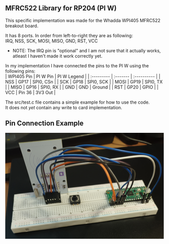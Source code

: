## MFRC522 Library for RP204 (PI W)

This specific implementation was made for the Whadda WPI405 MFRC522 breakout board.  
  
It has 8 ports. In order from left-to-right they are as following:  
IRQ, NSS, SCK, MOSI, MISO, GND, RST, VCC  

* NOTE: The IRQ pin is "optional" and I am not sure that it actually works, atleast I haven't made it work correctly yet.  

In my implementation I have connected the pins to the PI W using the following pins:  
| WPI405 Pin | PI W Pin | PI W Legend |
| :--------- | :------- | :---------- |
| NSS        | GP17     | SPI0, CSn   |
| SCK        | GP18     | SPI0, SCK   |
| MOSI       | GP19     | SPI0, TX    |
| MISO       | GP16     | SPI0, RX    |
| GND        | GND      | Ground      |
| RST        | GP20     | GPIO        |
| VCC        | Pin 36   | 3V3 Out     |
  
The src/test.c file contains a simple example for how to use the code.  
It does not *yet* contain any write to card implementation.  

## Pin Connection Example  
![WPI405 and PI W connection example](img/wpi405_piw_pin_example.jpg)
